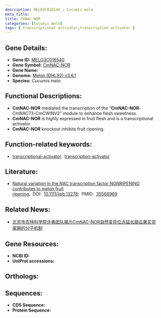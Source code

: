 ```yaml
---
description: MELO3C016540 ; Cucumis melo
meta_title:
title: CmNAC-NOR
categories: [Cucumis melo]
tags: [ transcriptional activator,transcription activator ]
---
```


## Gene Details:
- **Gene ID:**	[MELO3C016540]()
- **Gene Symbol:** <u> CmNAC-NOR </u>
- **Gene Name:** 
- **Genome:** [Melon (DHL92) v3.6.1]()
- **Species:** *Cucumis melo*

## Functional Descriptions:
   - **CmNAC-NOR** mediated the transcription of the “**CmNAC-NOR**-CmNAC73-CmCWINV2” module to enhance flesh sweetness.
   - **CmNAC-NOR** is highly expressed in fruit flesh and is a transcriptional activator.
   - **CmNAC-NOR** knockout inhibits fruit ripening.

## Function-related keywords:
   - [transcriptional-activator](/tags/transcriptional-activator/),&nbsp;&nbsp;[transcription-activator](/tags/transcription-activator/)

## Literature:
   - [Natural variation in the NAC transcription factor NONRIPENING contributes to melon fruit ripening.]( https://onlinelibrary.wiley.com/doi/10.1111/jipb.13278)&nbsp;&nbsp;DOI:&nbsp;&nbsp;[10.1111/jipb.13278](https://onlinelibrary.wiley.com/doi/10.1111/jipb.13278);&nbsp;&nbsp;PMID:&nbsp;&nbsp;[35568969](https://pubmed.ncbi.nlm.nih.gov/35568969/)

## Related News:
   - [北京市农林科学院许勇团队揭示CmNAC-NOR自然变异位点延长甜瓜果实货架期的分子机制](https://mp.weixin.qq.com/s?__biz=MzIyOTY2NDYyNQ==&mid=2247541243&idx=7&sn=ccbe418d8a40347f7ede1cfec36e158c&chksm=e8bd53e5dfcadaf396525c43f2dd2b0f28ae20aaf336d0a9fd764ba6505e87e3458c577f040e&scene=27#wechat_redirect)

## Gene Resources:
- **NCBI ID:**  [](https://www.ncbi.nlm.nih.gov/gene/?term=)
- **UniProt accessions:** [](https://www.uniprot.org/uniprotkb//entry)

## Orthologs:

## Sequences:
- **CDS Sequence:**
- **Protein Sequence:**
